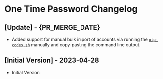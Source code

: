 # One Time Password Changelog

## [Update] - {PR_MERGE_DATE}
- Added support for manual bulk import of accounts via running the [`otp-codes.sh`](https://gist.github.com/mapster/4b8b9f8f6b92cc1ca58ae5506e0508f7) manually and copy-pasting the command line output.

## [Initial Version] - 2023-04-28
- Initial Version
